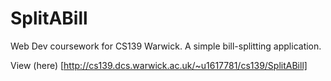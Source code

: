 # SplitABill
Web Dev coursework for CS139 Warwick. A simple bill-splitting application.

View (here) [http://cs139.dcs.warwick.ac.uk/~u1617781/cs139/SplitABill]
